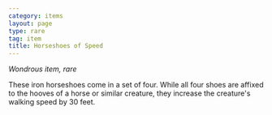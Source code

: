 ```yaml
---
category: items
layout: page
type: rare
tag: item
title: Horseshoes of Speed 
---
```

_Wondrous item, rare_ 

These iron horseshoes come in a set of four. While all four shoes are affixed to the hooves of a horse or similar creature, they increase the creature's walking speed by 30 feet.
